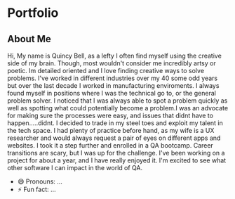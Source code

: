# Portfolio

## About Me
Hi, My name is Quincy Bell, as a lefty I often find myself using the creative side of my brain. Though, most wouldn't consider me incredibly artsy or poetic. Im detailed oriented and I love finding creative ways to solve problems. I've worked in different industries over my 40 some odd years but over the last decade I worked in manufacturing enviroments. I always found myself in positions where I was the technical go to, or the general problem solver. I noticed that I was always able to spot a problem quickly as well as spotting what could potentially become a problem.I was an advocate for making sure the processes were easy, and issues that didnt have to happen.....didnt. I decided to trade in my steel toes and exploit my talent in the tech space. I had plenty of practice before hand, as my wife is a UX researcher and would always request a pair of eyes on different apps and websites. I took it a step further and enrolled in a QA bootcamp. Career transitions are scary, but I was up for the challenge. I've been working on a project for about a year, and I have really enjoyed it. I'm excited to see what other software I can impact in the world of QA. 

- 😄 Pronouns: ...
- ⚡ Fun fact: ...

<!---
Qbell80/Qbell80 is a ✨ special ✨ repository because its `README.md` (this file) appears on your GitHub profile.
You can click the Preview link to take a look at your changes.
--->

